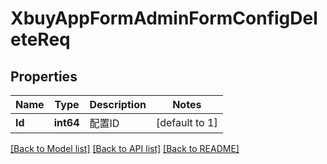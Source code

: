# XbuyAppFormAdminFormConfigDeleteReq

## Properties
Name | Type | Description | Notes
------------ | ------------- | ------------- | -------------
**Id** | **int64** | 配置ID | [default to 1]

[[Back to Model list]](../README.md#documentation-for-models) [[Back to API list]](../README.md#documentation-for-api-endpoints) [[Back to README]](../README.md)

